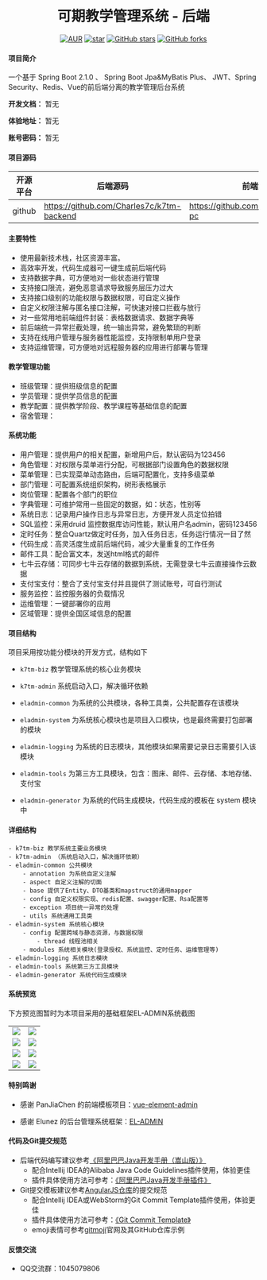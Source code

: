 <h1 style="text-align: center">可期教学管理系统 - 后端</h1>
<div style="text-align: center">

[![AUR](https://img.shields.io/badge/license-Apache%20License%202.0-blue.svg)](https://github.com/Charles7c/k7tm-backend/master/LICENSE)
[![star](https://github.com/Charles7c/k7tm-backend/badge/star.svg?theme=white)](https://github.com/Charles7c/k7tm-backend)
[![GitHub stars](https://img.shields.io/github/stars/Charles7c/k7tm-backend.svg?style=social&label=Stars)](https://github.com/Charles7c/k7tm-backend)
[![GitHub forks](https://img.shields.io/github/forks/Charles7c/k7tm-backend.svg?style=social&label=Fork)](https://github.com/Charles7c/k7tm-backend)

</div>

#### 项目简介
一个基于 Spring Boot 2.1.0 、 Spring Boot Jpa&MyBatis Plus、 JWT、Spring Security、Redis、Vue的前后端分离的教学管理后台系统

**开发文档：**  暂无

**体验地址：**  暂无

**账号密码：** 暂无

#### 项目源码

|  开源平台  |   后端源码  |   前端源码  |
|---  |--- | --- |
|  github   |  https://github.com/Charles7c/k7tm-backend   |  https://github.com/Charles7c/k7tm-pc   |

#### 主要特性
- 使用最新技术栈，社区资源丰富。
- 高效率开发，代码生成器可一键生成前后端代码
- 支持数据字典，可方便地对一些状态进行管理
- 支持接口限流，避免恶意请求导致服务层压力过大
- 支持接口级别的功能权限与数据权限，可自定义操作
- 自定义权限注解与匿名接口注解，可快速对接口拦截与放行
- 对一些常用地前端组件封装：表格数据请求、数据字典等
- 前后端统一异常拦截处理，统一输出异常，避免繁琐的判断
- 支持在线用户管理与服务器性能监控，支持限制单用户登录
- 支持运维管理，可方便地对远程服务器的应用进行部署与管理

####  教学管理功能
- 班级管理：提供班级信息的配置
- 学员管理：提供学员信息的配置
- 教学配置：提供教学阶段、教学课程等基础信息的配置
- 宿舍管理：

####  系统功能
- 用户管理：提供用户的相关配置，新增用户后，默认密码为123456
- 角色管理：对权限与菜单进行分配，可根据部门设置角色的数据权限
- 菜单管理：已实现菜单动态路由，后端可配置化，支持多级菜单
- 部门管理：可配置系统组织架构，树形表格展示
- 岗位管理：配置各个部门的职位
- 字典管理：可维护常用一些固定的数据，如：状态，性别等
- 系统日志：记录用户操作日志与异常日志，方便开发人员定位拍错
- SQL监控：采用druid 监控数据库访问性能，默认用户名admin，密码123456
- 定时任务：整合Quartz做定时任务，加入任务日志，任务运行情况一目了然
- 代码生成：高灵活度生成前后端代码，减少大量重复的工作任务
- 邮件工具：配合富文本，发送html格式的邮件
- 七牛云存储：可同步七牛云存储的数据到系统，无需登录七牛云直接操作云数据
- 支付宝支付：整合了支付宝支付并且提供了测试账号，可自行测试
- 服务监控：监控服务器的负载情况
- 运维管理：一键部署你的应用
- 区域管理：提供全国区域信息的配置

#### 项目结构
项目采用按功能分模块的开发方式，结构如下
- `k7tm-biz` 教学管理系统的核心业务模块

- `k7tm-admin` 系统启动入口，解决循环依赖

- `eladmin-common` 为系统的公共模块，各种工具类，公共配置存在该模块

- `eladmin-system` 为系统核心模块也是项目入口模块，也是最终需要打包部署的模块

- `eladmin-logging` 为系统的日志模块，其他模块如果需要记录日志需要引入该模块

- `eladmin-tools` 为第三方工具模块，包含：图床、邮件、云存储、本地存储、支付宝

- `eladmin-generator` 为系统的代码生成模块，代码生成的模板在 system 模块中

#### 详细结构

```
- k7tm-biz 教学系统主要业务模块
- k7tm-admin （系统启动入口，解决循环依赖）
- eladmin-common 公共模块
    - annotation 为系统自定义注解
    - aspect 自定义注解的切面
    - base 提供了Entity、DTO基类和mapstruct的通用mapper
    - config 自定义权限实现、redis配置、swagger配置、Rsa配置等
    - exception 项目统一异常的处理
    - utils 系统通用工具类
- eladmin-system 系统核心模块
	- config 配置跨域与静态资源，与数据权限
	    - thread 线程池相关
	- modules 系统相关模块(登录授权、系统监控、定时任务、运维管理等)
- eladmin-logging 系统日志模块
- eladmin-tools 系统第三方工具模块
- eladmin-generator 系统代码生成模块
```
    
#### 系统预览
下方预览图暂时为本项目采用的基础框架EL-ADMIN系统截图
<table>
    <tr>
        <td><img src="https://img.el-admin.xin/20200605172248.png"/></td>
        <td><img src="https://img.el-admin.xin/20200605172339.png"/></td>
    </tr>
    <tr>
        <td><img src="https://img.el-admin.xin/20200605172432.png"/></td>
        <td><img src="https://img.el-admin.xin/20200605172455.png"/></td>
    </tr>
    <tr>
        <td><img src="https://img.el-admin.xin/20200605172536.png"/></td>
        <td><img src="https://img.el-admin.xin/20200605172558.png"/></td>
    </tr>
    <tr>
        <td><img src="https://img.el-admin.xin/20200605172645.png"/></td>
        <td><img src="https://img.el-admin.xin/20200605172715.png"/></td>
    </tr>
</table>

#### 特别鸣谢

- 感谢 PanJiaChen 的前端模板项目：[vue-element-admin](https://github.com/PanJiaChen/vue-element-admin)

- 感谢 Elunez 的后台管理系统框架：[EL-ADMIN](https://github.com/elunez/eladmin)

#### 代码及Git提交规范

- 后端代码编写建议参考[《阿里巴巴Java开发手册（嵩山版）》](https://github.com/alibaba/p3c/blob/master/Java%E5%BC%80%E5%8F%91%E6%89%8B%E5%86%8C%EF%BC%88%E5%B5%A9%E5%B1%B1%E7%89%88%EF%BC%89.pdf)
    - 配合Intellij IDEA的Alibaba Java Code Guidelines插件使用，体验更佳
    - 插件具体使用方法可参考：[《阿里巴巴Java开发手册插件》](https://blog.csdn.net/wjn19921104/article/details/80171913)
- Git提交模板建议参考[AngularJS仓库](https://github.com/angular/angular.js)的提交规范
    - 配合Intellij IDEA或WebStorm的Git Commit Template插件使用，体验更佳
    - 插件具体使用方法可参考：[《Git Commit Template》](https://www.cnblogs.com/Dyaqi/p/13231260.html)
    - emoji表情可参考[gitmoji](https://gitmoji.carloscuesta.me/)官网及其GitHub仓库示例

#### 反馈交流

- QQ交流群：1045079806
